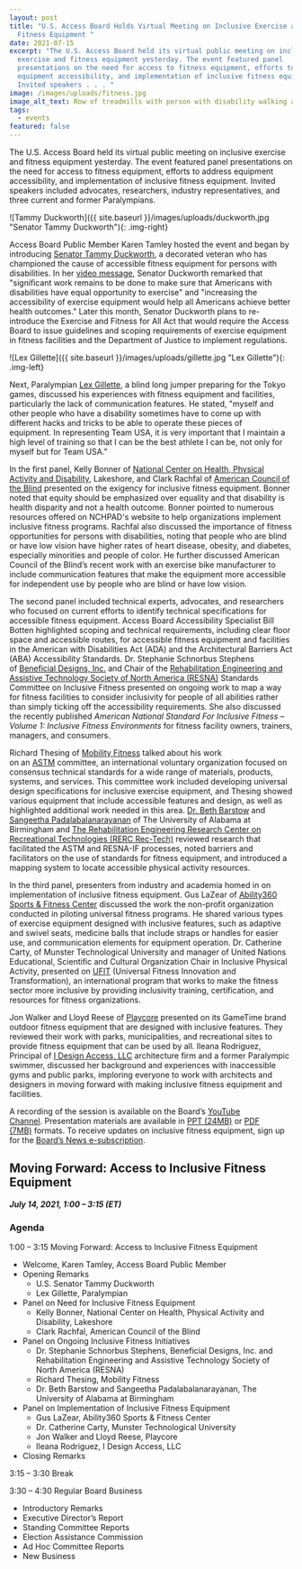 ```yaml
---
layout: post
title: "U.S. Access Board Holds Virtual Meeting on Inclusive Exercise and
  Fitness Equipment "
date: 2021-07-15
excerpt: "The U.S. Access Board held its virtual public meeting on inclusive
  exercise and fitness equipment yesterday. The event featured panel
  presentations on the need for access to fitness equipment, efforts to address
  equipment accessibility, and implementation of inclusive fitness equipment.
  Invited speakers . . . "
image: /images/uploads/fitness.jpg
image_alt_text: Row of treadmills with person with disability walking alongside them
tags:
  - events
featured: false
---
```

The U.S. Access Board held its virtual public meeting on inclusive exercise and fitness equipment yesterday. The event featured panel presentations on the need for access to fitness equipment, efforts to address equipment accessibility, and implementation of inclusive fitness equipment. Invited speakers included advocates, researchers, industry representatives, and three current and former Paralympians.

![Tammy Duckworth]({{ site.baseurl }}/images/uploads/duckworth.jpg "Senator Tammy Duckworth"){: .img-right}

Access Board Public Member Karen Tamley hosted the event and began by introducing [Senator Tammy Duckworth](http://www.duckworth.senate.gov/), a decorated veteran who has championed the cause of accessible fitness equipment for persons with disabilities. In her [video message](https://youtu.be/IebUbkn5GlQ), Senator Duckworth remarked that "significant work remains to be done to make sure that Americans with disabilities have equal opportunity to exercise" and "increasing the accessibility of exercise equipment would help all Americans achieve better health outcomes." Later this month, Senator Duckworth plans to re-introduce the Exercise and Fitness for All Act that would require the Access Board to issue guidelines and scoping requirements of exercise equipment in fitness facilities and the Department of Justice to implement regulations. 

![Lex Gillette]({{ site.baseurl }}/images/uploads/gillette.jpg "Lex Gillette"){: .img-left}

Next, Paralympian [Lex Gillette](https://lexgillette.com/), a blind long jumper preparing for the Tokyo games, discussed his experiences with fitness equipment and facilities, particularly the lack of communication features. He stated, "myself and other people who have a disability sometimes have to come up with different hacks and tricks to be able to operate these pieces of equipment. In representing Team USA, it is very important that I maintain a high level of training so that I can be the best athlete I can be, not only for myself but for Team USA."

In the first panel, Kelly Bonner of [National Center on Health, Physical Activity and Disability](https://www.nchpad.org/), Lakeshore, and Clark Rachfal of [American Council of the Blind](https://www.acb.org/) presented on the exigency for inclusive fitness equipment. Bonner noted that equity should be emphasized over equality and that disability is health disparity and not a health outcome. Bonner pointed to numerous resources offered on NCHPAD's website to help organizations implement inclusive fitness programs. Rachfal also discussed the importance of fitness opportunities for persons with disabilities, noting that people who are blind or have low vision have higher rates of heart disease, obesity, and diabetes, especially minorities and people of color. He further discussed American Council of the Blind’s recent work with an exercise bike manufacturer to include communication features that make the equipment more accessible for independent use by people who are blind or have low vision.

The second panel included technical experts, advocates, and researchers who focused on current efforts to identify technical specifications for accessible fitness equipment. Access Board Accessibility Specialist Bill Botten highlighted scoping and technical requirements, including clear floor space and accessible routes, for accessible fitness equipment and facilities in the American with Disabilities Act (ADA) and the Architectural Barriers Act (ABA) Accessibility Standards. Dr. Stephanie Schnorbus Stephens of [Beneficial Designs, Inc.](https://www.beneficialdesigns.com/) and Chair of the [Rehabilitation Engineering and Assistive Technology Society of North America (RESNA)](https://www.resna.org/) Standards Committee on Inclusive Fitness presented on ongoing work to map a way for fitness facilities to consider inclusivity for people of all abilities rather than simply ticking off the accessibility requirements. She also discussed the recently published *American National Standard For Inclusive Fitness – Volume 1: Inclusive Fitness Environments* for fitness facility owners, trainers, managers, and consumers.

Richard Thesing of [Mobility Fitness](https://mobilityfitness.org/) talked about his work on an [ASTM](https://www.astm.org/) committee, an international voluntary organization focused on consensus technical standards for a wide range of materials, products, systems, and services. This committee work included developing universal design specifications for inclusive exercise equipment, and Thesing showed various equipment that include accessible features and design, as well as highlighted additional work needed in this area. [Dr. Beth Barstow](https://www.uab.edu/shp/ot/faculty-staff/elizabeth-barstow) and [Sangeetha Padalabalanarayanan](https://www.uab.edu/shp/home/about-us/deans-office/staff/642-sangeetha-padalabalanarayanan) of The University of Alabama at Birmingham and [The Rehabilitation Engineering Research Center on Recreational Technologies (RERC Rec-Tech)](https://www.rectech.org/) reviewed research that facilitated the ASTM and RESNA-IF processes, noted barriers and facilitators on the use of standards for fitness equipment, and introduced a mapping system to locate accessible physical activity resources.

In the third panel, presenters from industry and academia homed in on implementation of inclusive fitness equipment. Gus LaZear of [Ability360 Sports & Fitness Center](https://ability360.org/sports/) discussed the work the non-profit organization conducted in piloting universal fitness programs. He shared various types of exercise equipment designed with inclusive features, such as adaptive and swivel seats, medicine balls that include straps or handles for easier use, and communication elements for equipment operation. Dr. Catherine Carty, of Munster Technological University and manager of United Nations Educational, Scientific and Cultural Organization Chair in Inclusive Physical Activity, presented on [UFIT](https://justdoufit.com/) (Universal Fitness Innovation and Transformation), an international program that works to make the fitness sector more inclusive by providing inclusivity training, certification, and resources for fitness organizations.

Jon Walker and Lloyd Reese of [Playcore](https://www.playcore.com/) presented on its GameTime brand outdoor fitness equipment that are designed with inclusive features. They reviewed their work with parks, municipalities, and recreational sites to provide fitness equipment that can be used by all. Ileana Rodriguez, Principal of [I Design Access, LLC](https://idesignaccess.com/) architecture firm and a former Paralympic swimmer, discussed her background and experiences with inaccessible gyms and public parks, imploring everyone to work with architects and designers in moving forward with making inclusive fitness equipment and facilities.

A recording of the session is available on the Board’s [YouTube Channel](https://youtu.be/078ZOzcZaSs). Presentation materials are available in [PPT (24MB)](https://www.access-board.gov/files/presentations/usab-inclusive-fitness-2021-07-14.pptx) or [PDF (7MB)](https://www.access-board.gov/files/presentations/usab-inclusive-fitness-2021-07-14.pdf) formats. To receive updates on inclusive fitness equipment, sign up for the [Board’s News e-subscription](https://public.govdelivery.com/accounts/USACCESS/subscriber/new?topic_id=USACCESS_1).

## Moving Forward: Access to Inclusive Fitness Equipment 
***July 14, 2021, 1:00 – 3:15 (ET)***

### Agenda 
1:00 – 3:15 Moving Forward: Access to Inclusive Fitness Equipment 

* Welcome, Karen Tamley, Access Board Public Member
* Opening Remarks
  * U.S. Senator Tammy Duckworth 
  * Lex Gillette, Paralympian
* Panel on Need for Inclusive Fitness Equipment
  * Kelly Bonner, National Center on Health, Physical Activity and Disability, Lakeshore
  * Clark Rachfal, American Council of the Blind 
* Panel on Ongoing Inclusive Fitness Initiatives
  * Dr. Stephanie Schnorbus Stephens, Beneficial Designs, Inc. and Rehabilitation Engineering and Assistive Technology Society of North America (RESNA) 
  * Richard Thesing, Mobility Fitness
  * Dr. Beth Barstow and Sangeetha Padalabalanarayanan, The University of Alabama at Birmingham
* Panel on Implementation of Inclusive Fitness Equipment
  * Gus LaZear, Ability360 Sports & Fitness Center 
  * Dr. Catherine Carty, Munster Technological University
  * Jon Walker and Lloyd Reese, Playcore 
  * Ileana Rodriguez, I Design Access, LLC 
* Closing Remarks 

3:15 – 3:30 Break  

3:30 – 4:30 Regular Board Business  

* Introductory Remarks  
* Executive Director’s Report  
* Standing Committee Reports  
* Election Assistance Commission  
* Ad Hoc Committee Reports   
* New Business 
